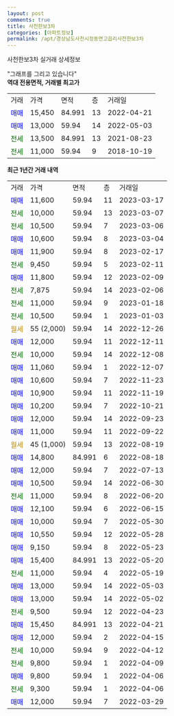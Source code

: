 ```yaml
---
layout: post
comments: true
title: 사천한보3차
categories: [아파트정보]
permalink: /apt/경상남도사천시정동면고읍리사천한보3차
---
```


사천한보3차 실거래 상세정보

<script type="text/javascript">
  google.charts.load('current', {'packages':['line', 'corechart']});
  google.charts.setOnLoadCallback(drawChart);

  function drawChart() {
    var data = new google.visualization.DataTable();
    data.addColumn('date', '거래일');
    data.addColumn('number', "매매");
    data.addColumn('number', "전세");
    data.addColumn('number', "전매");

    data.addRows([[new Date(Date.parse("2023-03-17")), 11600, null, null], [new Date(Date.parse("2023-03-07")), null, 10000, null], [new Date(Date.parse("2023-03-06")), null, 10500, null], [new Date(Date.parse("2023-03-04")), 10600, null, null], [new Date(Date.parse("2023-02-17")), 11900, null, null], [new Date(Date.parse("2023-02-11")), null, 9450, null], [new Date(Date.parse("2023-02-09")), 11800, null, null], [new Date(Date.parse("2023-02-06")), null, 7875, null], [new Date(Date.parse("2023-01-18")), null, 11000, null], [new Date(Date.parse("2023-01-03")), null, 10500, null], [new Date(Date.parse("2022-12-26")), null, null, null], [new Date(Date.parse("2022-12-11")), 12000, null, null], [new Date(Date.parse("2022-12-08")), null, 10000, null], [new Date(Date.parse("2022-12-07")), 11060, null, null], [new Date(Date.parse("2022-11-23")), 10600, null, null], [new Date(Date.parse("2022-11-19")), 10900, null, null], [new Date(Date.parse("2022-10-21")), 10200, null, null], [new Date(Date.parse("2022-09-23")), 12000, null, null], [new Date(Date.parse("2022-09-22")), 11000, null, null], [new Date(Date.parse("2022-08-19")), null, null, null], [new Date(Date.parse("2022-08-18")), 14800, null, null], [new Date(Date.parse("2022-07-13")), 12000, null, null], [new Date(Date.parse("2022-06-30")), 10500, null, null], [new Date(Date.parse("2022-06-20")), null, 11000, null], [new Date(Date.parse("2022-06-15")), 12100, null, null], [new Date(Date.parse("2022-05-30")), 10000, null, null], [new Date(Date.parse("2022-05-28")), 10550, null, null], [new Date(Date.parse("2022-05-23")), 9150, null, null], [new Date(Date.parse("2022-05-20")), 15400, null, null], [new Date(Date.parse("2022-05-19")), null, 11000, null], [new Date(Date.parse("2022-05-03")), 13000, null, null], [new Date(Date.parse("2022-05-02")), 13000, null, null], [new Date(Date.parse("2022-04-23")), null, 9500, null], [new Date(Date.parse("2022-04-21")), 15450, null, null], [new Date(Date.parse("2022-04-15")), 12000, null, null], [new Date(Date.parse("2022-04-12")), null, 10000, null], [new Date(Date.parse("2022-04-09")), null, 9800, null], [new Date(Date.parse("2022-04-06")), 9800, null, null], [new Date(Date.parse("2022-04-06")), null, 9300, null], [new Date(Date.parse("2022-03-29")), 12000, null, null]]);

    var options = {
      hAxis: {
        format: 'yyyy/MM/dd'
      },    
      lineWidth: 0,
      pointsVisible: true,    
      title: '최근 1년간 유형별 실거래가 분포',
      legend: { position: 'bottom' }
    };

    var formatter = new google.visualization.NumberFormat({pattern:'###,###'} );
    formatter.format(data, 1);
    formatter.format(data, 2);
    
    setTimeout(function() {
        var chart = new google.visualization.LineChart(document.getElementById('columnchart_material'));
        chart.draw(data, (options));
        document.getElementById('loading').style.display = 'none';
    }, 200);
  }
</script>


<div id="loading" style="z-index:20; display: block; margin-left: 0px">"그래프를 그리고 있습니다"</div>
<div id="columnchart_material" style="width: 95%; margin-left: 0px; display: block"></div>
<!-- contents start -->
<b>역대 전용면적, 거래별 최고가</b>
<table class="sortable">
    <tr>
      <td>거래</td>
      <td>가격</td>
      <td>면적</td>
      <td>층</td>
      <td>거래일</td>
    </tr>
        <tr>
          <td><a style="color: blue">매매</a></td>
          <td>15,450</td>
          <td>84.991</td>
          <td>13</td>
          <td>2022-04-21</td>
        </tr>            <tr>
          <td><a style="color: blue">매매</a></td>
          <td>13,000</td>
          <td>59.94</td>
          <td>14</td>
          <td>2022-05-03</td>
        </tr>        
        <tr>
              <td><a style="color: darkgreen">전세</a></td>
              <td>13,500</td>
              <td>84.991</td>
              <td>13</td>
              <td>2021-08-23</td>
            </tr>            <tr>
              <td><a style="color: darkgreen">전세</a></td>
              <td>11,000</td>
              <td>59.94</td>
              <td>9</td>
              <td>2018-10-19</td>
            </tr>        
    
</table>

<b>최근 1년간 거래 내역</b>

<table class="sortable">
    <tr>
      <td>거래</td>
      <td>가격</td>
      <td>면적</td>
      <td>층</td>
      <td>거래일</td>
    </tr>
    <tr>
      <td><a style="color: blue">매매</a></td>
      <td>11,600</td>
      <td>59.94</td>
      <td>11</td>
      <td>2023-03-17</td>
    </tr>          <tr>
      <td><a style="color: darkgreen">전세</a></td>
      <td>10,000</td>
      <td>59.94</td>
      <td>13</td>
      <td>2023-03-07</td>
    </tr>          <tr>
      <td><a style="color: darkgreen">전세</a></td>
      <td>10,500</td>
      <td>59.94</td>
      <td>7</td>
      <td>2023-03-06</td>
    </tr>          <tr>
      <td><a style="color: blue">매매</a></td>
      <td>10,600</td>
      <td>59.94</td>
      <td>8</td>
      <td>2023-03-04</td>
    </tr>          <tr>
      <td><a style="color: blue">매매</a></td>
      <td>11,900</td>
      <td>59.94</td>
      <td>8</td>
      <td>2023-02-17</td>
    </tr>          <tr>
      <td><a style="color: darkgreen">전세</a></td>
      <td>9,450</td>
      <td>59.94</td>
      <td>5</td>
      <td>2023-02-11</td>
    </tr>          <tr>
      <td><a style="color: blue">매매</a></td>
      <td>11,800</td>
      <td>59.94</td>
      <td>12</td>
      <td>2023-02-09</td>
    </tr>          <tr>
      <td><a style="color: darkgreen">전세</a></td>
      <td>7,875</td>
      <td>59.94</td>
      <td>14</td>
      <td>2023-02-06</td>
    </tr>          <tr>
      <td><a style="color: darkgreen">전세</a></td>
      <td>11,000</td>
      <td>59.94</td>
      <td>9</td>
      <td>2023-01-18</td>
    </tr>          <tr>
      <td><a style="color: darkgreen">전세</a></td>
      <td>10,500</td>
      <td>59.94</td>
      <td>1</td>
      <td>2023-01-03</td>
    </tr>          <tr>
      <td><a style="color: darkgoldenrod">월세</a></td>
      <td>55 (2,000)</td>
      <td>59.94</td>
      <td>14</td>
      <td>2022-12-26</td>
    </tr>          <tr>
      <td><a style="color: blue">매매</a></td>
      <td>12,000</td>
      <td>59.94</td>
      <td>11</td>
      <td>2022-12-11</td>
    </tr>          <tr>
      <td><a style="color: darkgreen">전세</a></td>
      <td>10,000</td>
      <td>59.94</td>
      <td>14</td>
      <td>2022-12-08</td>
    </tr>          <tr>
      <td><a style="color: blue">매매</a></td>
      <td>11,060</td>
      <td>59.94</td>
      <td>1</td>
      <td>2022-12-07</td>
    </tr>          <tr>
      <td><a style="color: blue">매매</a></td>
      <td>10,600</td>
      <td>59.94</td>
      <td>7</td>
      <td>2022-11-23</td>
    </tr>          <tr>
      <td><a style="color: blue">매매</a></td>
      <td>10,900</td>
      <td>59.94</td>
      <td>11</td>
      <td>2022-11-19</td>
    </tr>          <tr>
      <td><a style="color: blue">매매</a></td>
      <td>10,200</td>
      <td>59.94</td>
      <td>7</td>
      <td>2022-10-21</td>
    </tr>          <tr>
      <td><a style="color: blue">매매</a></td>
      <td>12,000</td>
      <td>59.94</td>
      <td>14</td>
      <td>2022-09-23</td>
    </tr>          <tr>
      <td><a style="color: blue">매매</a></td>
      <td>11,000</td>
      <td>59.94</td>
      <td>11</td>
      <td>2022-09-22</td>
    </tr>          <tr>
      <td><a style="color: darkgoldenrod">월세</a></td>
      <td>45 (1,000)</td>
      <td>59.94</td>
      <td>13</td>
      <td>2022-08-19</td>
    </tr>          <tr>
      <td><a style="color: blue">매매</a></td>
      <td>14,800</td>
      <td>84.991</td>
      <td>6</td>
      <td>2022-08-18</td>
    </tr>          <tr>
      <td><a style="color: blue">매매</a></td>
      <td>12,000</td>
      <td>59.94</td>
      <td>7</td>
      <td>2022-07-13</td>
    </tr>          <tr>
      <td><a style="color: blue">매매</a></td>
      <td>10,500</td>
      <td>59.94</td>
      <td>14</td>
      <td>2022-06-30</td>
    </tr>          <tr>
      <td><a style="color: darkgreen">전세</a></td>
      <td>11,000</td>
      <td>59.94</td>
      <td>8</td>
      <td>2022-06-20</td>
    </tr>          <tr>
      <td><a style="color: blue">매매</a></td>
      <td>12,100</td>
      <td>59.94</td>
      <td>6</td>
      <td>2022-06-15</td>
    </tr>          <tr>
      <td><a style="color: blue">매매</a></td>
      <td>10,000</td>
      <td>59.94</td>
      <td>7</td>
      <td>2022-05-30</td>
    </tr>          <tr>
      <td><a style="color: blue">매매</a></td>
      <td>10,550</td>
      <td>59.94</td>
      <td>12</td>
      <td>2022-05-28</td>
    </tr>          <tr>
      <td><a style="color: blue">매매</a></td>
      <td>9,150</td>
      <td>59.94</td>
      <td>8</td>
      <td>2022-05-23</td>
    </tr>          <tr>
      <td><a style="color: blue">매매</a></td>
      <td>15,400</td>
      <td>84.991</td>
      <td>13</td>
      <td>2022-05-20</td>
    </tr>          <tr>
      <td><a style="color: darkgreen">전세</a></td>
      <td>11,000</td>
      <td>59.94</td>
      <td>4</td>
      <td>2022-05-19</td>
    </tr>          <tr>
      <td><a style="color: blue">매매</a></td>
      <td>13,000</td>
      <td>59.94</td>
      <td>14</td>
      <td>2022-05-03</td>
    </tr>          <tr>
      <td><a style="color: blue">매매</a></td>
      <td>13,000</td>
      <td>59.94</td>
      <td>14</td>
      <td>2022-05-02</td>
    </tr>          <tr>
      <td><a style="color: darkgreen">전세</a></td>
      <td>9,500</td>
      <td>59.94</td>
      <td>12</td>
      <td>2022-04-23</td>
    </tr>          <tr>
      <td><a style="color: blue">매매</a></td>
      <td>15,450</td>
      <td>84.991</td>
      <td>13</td>
      <td>2022-04-21</td>
    </tr>          <tr>
      <td><a style="color: blue">매매</a></td>
      <td>12,000</td>
      <td>59.94</td>
      <td>2</td>
      <td>2022-04-15</td>
    </tr>          <tr>
      <td><a style="color: darkgreen">전세</a></td>
      <td>10,000</td>
      <td>59.94</td>
      <td>9</td>
      <td>2022-04-12</td>
    </tr>          <tr>
      <td><a style="color: darkgreen">전세</a></td>
      <td>9,800</td>
      <td>59.94</td>
      <td>1</td>
      <td>2022-04-09</td>
    </tr>          <tr>
      <td><a style="color: blue">매매</a></td>
      <td>9,800</td>
      <td>59.94</td>
      <td>1</td>
      <td>2022-04-06</td>
    </tr>          <tr>
      <td><a style="color: darkgreen">전세</a></td>
      <td>9,300</td>
      <td>59.94</td>
      <td>1</td>
      <td>2022-04-06</td>
    </tr>          <tr>
      <td><a style="color: blue">매매</a></td>
      <td>12,000</td>
      <td>59.94</td>
      <td>7</td>
      <td>2022-03-29</td>
    </tr>      </table>
<!-- contents end -->    

